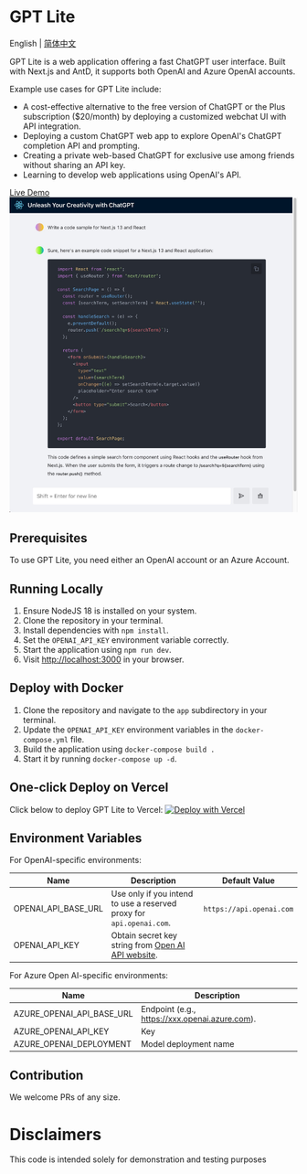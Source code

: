 # GPT Lite

English | [简体中文](./README.zh-CN.md)

GPT Lite is a web application offering a fast ChatGPT user interface. Built with Next.js and AntD, it supports both OpenAI and Azure OpenAI accounts.

Example use cases for GPT Lite include:

- A cost-effective alternative to the free version of ChatGPT or the Plus subscription ($20/month) by deploying a customized webchat UI with API integration.
- Deploying a custom ChatGPT web app to explore OpenAI's ChatGPT completion API and prompting.
- Creating a private web-based ChatGPT for exclusive use among friends without sharing an API key.
- Learning to develop web applications using OpenAI's API.

[Live Demo](https://gptlite.vercel.app)
![demo](./docs/images/demo.jpg)

## Prerequisites

To use GPT Lite, you need either an OpenAI account or an Azure Account.

## Running Locally

1. Ensure NodeJS 18 is installed on your system.
2. Clone the repository in your terminal.
3. Install dependencies with `npm install`.
4. Set the `OPENAI_API_KEY` environment variable correctly.
5. Start the application using `npm run dev`.
6. Visit [http://localhost:3000](http://localhost:3000) in your browser.

## Deploy with Docker

1. Clone the repository and navigate to the `app` subdirectory in your terminal.
2. Update the `OPENAI_API_KEY` environment variables in the `docker-compose.yml` file.
3. Build the application using `docker-compose build .`
4. Start it by running `docker-compose up -d`.

## One-click Deploy on Vercel

Click below to deploy GPT Lite to Vercel:
[![Deploy with Vercel](https://vercel.com/button)](https://vercel.com/new/clone?repository-url=https%3A%2F%2Fgithub.com%2Fblrchen%2Fgptlite&project-name=gptlite&framework=nextjs&repository-name=gptlite)

## Environment Variables

For OpenAI-specific environments:

| Name                | Description                                                                                                                      | Default Value         |
| ------------------- | -------------------------------------------------------------------------------------------------------------------------------- | --------------------- |
| OPENAI_API_BASE_URL | Use only if you intend to use a reserved proxy for `api.openai.com`.                                                            | `https://api.openai.com` |
| OPENAI_API_KEY      | Obtain secret key string from [Open AI API website](https://platform.openai.com/account/api-keys).                              |

For Azure Open AI-specific environments:

| Name                       | Description                                    |
|----------------------------|------------------------------------------------|
| AZURE_OPENAI_API_BASE_URL  | Endpoint (e.g., https://xxx.openai.azure.com). |
| AZURE_OPENAI_API_KEY       | Key                                            |
| AZURE_OPENAI_DEPLOYMENT    | Model deployment name                          |

## Contribution
We welcome PRs of any size.

# Disclaimers
This code is intended solely for demonstration and testing purposes